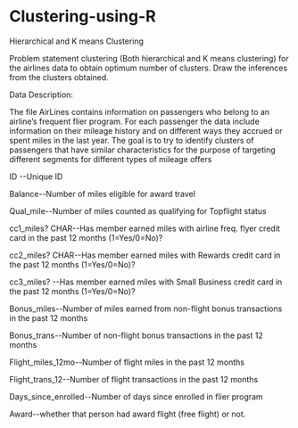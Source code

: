 # Clustering-using-R
Hierarchical and K means Clustering

Problem statement
clustering (Both hierarchical and K means clustering) for the airlines data to obtain optimum number of clusters. 
Draw the inferences from the clusters obtained.

Data Description:
 
The file AirLines contains information on passengers who belong to an airline’s frequent flier program. For each passenger the data include information on their mileage history and on different ways they accrued or spent miles in the last year. The goal is to try to identify clusters of passengers that have similar characteristics for the purpose of targeting different segments for different types of mileage offers

ID --Unique ID

Balance--Number of miles eligible for award travel

Qual_mile--Number of miles counted as qualifying for Topflight status

cc1_miles?	CHAR--Has member earned miles with airline freq. flyer credit card in the past 12 months (1=Yes/0=No)?

cc2_miles?	CHAR--Has member earned miles with Rewards credit card in the past 12 months (1=Yes/0=No)?

cc3_miles?	--Has member earned miles with Small Business credit card in the past 12 months (1=Yes/0=No)?

Bonus_miles--Number of miles earned from non-flight bonus transactions in the past 12 months

Bonus_trans--Number of non-flight bonus transactions in the past 12 months

Flight_miles_12mo--Number of flight miles in the past 12 months

Flight_trans_12--Number of flight transactions in the past 12 months

Days_since_enrolled--Number of days since enrolled in flier program

Award--whether that person had award flight (free flight) or not.
